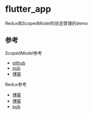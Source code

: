# flutter_app

Redux和ScopedModel的状态管理的demo

## 参考
ScopedModel参考
- [github](https://github.com/OpenFlutter/Flutter-Notebook/tree/master/mecury_project/example/scoped_demo)
- [pub](https://pub.dev/packages/scoped_model#-readme-tab-)
- [博客](https://juejin.im/post/5b97fa0d5188255c5546dcf8)

Redux参考
- [博客](https://www.jianshu.com/p/68596599750d)
- [博客](https://segmentfault.com/a/1190000015579633)
- [pub](https://pub.flutter-io.cn/packages/flutter_redux)
